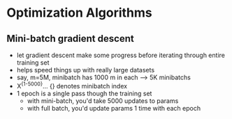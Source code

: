 # Optimization Algorithms

## Mini-batch gradient descent

- let gradient descent make some progress before iterating through entire training set
- helps speed things up with really large datasets
- say, m=5M, minibatch has 1000 m in each --> 5K minibatchs
- X<sup>{1-5000}</sup>... {} denotes minibatch index
- 1 epoch is a single pass though the training set
  - with mini-batch, you'd take 5000 updates to params
  - with full batch, you'd update params 1 time with each epoch
